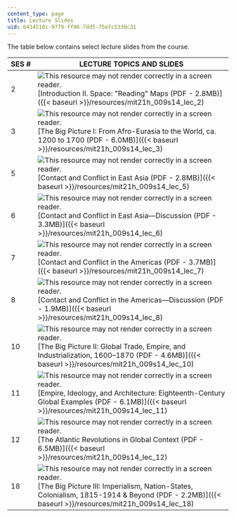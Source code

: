 ```yaml
---
content_type: page
title: Lecture Slides
uid: 6414518c-9779-ff96-7dd5-75efc5330c31
---
```


The table below contains select lecture slides from the course.

| SES # | LECTURE TOPICS AND SLIDES |
| --- | --- |
| 2 | ![This resource may not render correctly in a screen reader.](/images/inacessible.gif)[Introduction II. Space: "Reading" Maps (PDF - 2.8MB)]({{< baseurl >}}/resources/mit21h_009s14_lec_2) |
| 3 | ![This resource may not render correctly in a screen reader.](/images/inacessible.gif)[The Big Picture I: From Afro-Eurasia to the World, ca. 1200 to 1700 (PDF - 6.0MB)]({{< baseurl >}}/resources/mit21h_009s14_lec_3) |
| 5 | ![This resource may not render correctly in a screen reader.](/images/inacessible.gif)[Contact and Conflict in East Asia (PDF - 2.8MB)]({{< baseurl >}}/resources/mit21h_009s14_lec_5) |
| 6 | ![This resource may not render correctly in a screen reader.](/images/inacessible.gif)[Contact and Conflict in East Asia—Discussion (PDF - 3.3MB)]({{< baseurl >}}/resources/mit21h_009s14_lec_6) |
| 7 | ![This resource may not render correctly in a screen reader.](/images/inacessible.gif)[Contact and Conflict in the Americas (PDF - 3.7MB)]({{< baseurl >}}/resources/mit21h_009s14_lec_7) |
| 8 | ![This resource may not render correctly in a screen reader.](/images/inacessible.gif)[Contact and Conflict in the Americas—Discussion (PDF - 1.9MB)]({{< baseurl >}}/resources/mit21h_009s14_lec_8) |
| 10 | ![This resource may not render correctly in a screen reader.](/images/inacessible.gif)[The Big Picture II: Global Trade, Empire, and Industrialization, 1600–1870 (PDF - 4.6MB)]({{< baseurl >}}/resources/mit21h_009s14_lec_10) |
| 11 | ![This resource may not render correctly in a screen reader.](/images/inacessible.gif)[Empire, Ideology, and Architecture: Eighteenth-Century Global Examples (PDF - 6.1MB)]({{< baseurl >}}/resources/mit21h_009s14_lec_11) |
| 12 | ![This resource may not render correctly in a screen reader.](/images/inacessible.gif)[The Atlantic Revolutions in Global Context (PDF - 6.5MB)]({{< baseurl >}}/resources/mit21h_009s14_lec_12) |
| 18 | ![This resource may not render correctly in a screen reader.](/images/inacessible.gif)[The Big Picture III: Imperialism, Nation-States, Colonialism, 1815-1914 & Beyond (PDF - 2.2MB)]({{< baseurl >}}/resources/mit21h_009s14_lec_18)